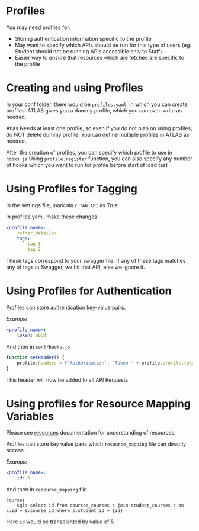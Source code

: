 Profiles
=====

You may need profiles for:
- Storing authentication information specific to the profile
- May want to specify which APIs should be run for this type of users (eg. Student should not be running APIs accessible only to Staff)
- Easier way to ensure that resources which are fetched are specific to the profile


Creating and using Profiles
=======
In your conf folder, there would be `profiles.yaml`, in which you can create profiles.
ATLAS gives you a dummy profile, which you can over-write as needed.


Atlas Needs at least one profile, so even if you do not plan on using profiles, do NOT delete dummy profile.
You can define multiple profiles in ATLAS as needed.


After the creation of profiles, you can specify which profile to use in `hooks.js`
Using `profile.register` function, you can also specify any number of hooks which you want to run for profile before start of load test


Using Profiles for Tagging
==========================

In the settings file, mark `ONLY_TAG_API` as True

In profiles.yaml, make these changes
```yaml
<profile_name>:
    <other_details>
    tags:
        tag_1
        tag_2
```

These tags correspond to your swagger file.
If any of these tags matches any of tags in Swagger, we hit that API, else we ignore it.


Using Profiles for Authentication
=================================

Profiles can store authentication key-value pairs.

*Example*
```yaml
<profile_name>:
    token: abcd
```

And then in `conf/hooks.js`
```js
function setHeader() {
    profile.headers = {'Authorization': 'Token ' + profile.profile.token};
}
```

This header will now be added to all API Requests.


Using profiles for Resource Mapping Variables
=============================================

Please see [resources](resources.md) documentation for understanding of resources.

Profiles can store key value pairs which `resource_mapping` file can directly access.

*Example*
```yaml
<profile_name>:
    id: 5
```

And then in `resource_mapping` file
```
courses
    sql: select id from courses_courses c join student_courses s on c.id = s.course_id where s.student_id = {id}
```

Here `id` would be transplanted by value of 5.
